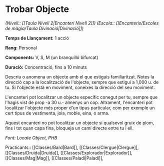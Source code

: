 # Trobar Objecte

*(Nivell:: [[Taula Nivell 2|Encanteri Nivell 2]]) (Escola:: [[Encanteris/Escoles de màgia/Taula Divinació|Divinació]])*

**Temps de Llançament:** 1 acció

**Rang:** Personal

**Components:** V, S, M (un branquilló bifurcat)

**Duració:** Concentració, fins a 10 minuts

Descriu o anomena un objecte amb el que estiguis familiaritzat. Notes la direcció cap a la localització de l'objecte, sempre que estigui a 1,000 u. de tu. Si l'objecte està en moviment, coneixes la direcció del seu moviment.

L'encanteri pot localitzar un objecte específic conegut per tu, sempre que l'hagis vist de prop -a 30 u.- almenys un cop. Altrament, l'encanteri pot localitzar l'objecte més proper d'un tipus particular, com per exemple un cert tipus de vestimenta, joia, moble, eina, o arma.

Aquest encanteri no pot localitzar un objecte si qualsevol gruix de plom, fins i tot quan capa fina, bloqueja un camí directe entre tu i ell.


*Font: Locate Object, PHB*



Practicants:: [[Classes/Bard|Bard]], [[Classes/Clergue|Clergue]], [[Classes/Druida|Druida]], [[Classes/Explorador|Explorador]], [[Classes/Mag|Mag]], [[Classes/Paladí|Paladí]], 